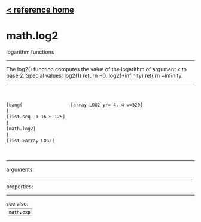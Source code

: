 [< reference home](index.html)
---

# math.log2


logarithm functions

---

The log2() function computes the value of the logarithm of argument x to base
            2.
Special values:
log2(1) return +0.
log2(+infinity) return +infinity.
<br>


---


```


[bang(                  [array LOG2 yr=-4..4 w=320]
|
[list.seq -1 16 0.125]
|
[math.log2]
|
[list->array LOG2]

            
```

---
arguments:


---
properties:


---
see also:<br>
[![math.exp](img/object_math.exp.png)](math.exp.html)
